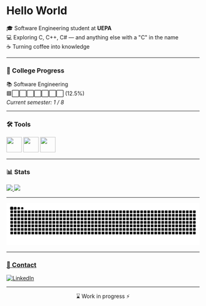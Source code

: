 # Hello World

🎓 Software Engineering student at **UEPA**  <br>
💻 Exploring C, C++, C# — and anything else with a "C" in the name  <br>
☕ Turning coffee into knowledge

---

### 🎯 College Progress

<!-- PROGRESS_START -->
📚 Software Engineering  
🟩⬜⬜⬜⬜⬜⬜⬜ (12.5%)  
_Current semester: 1 / 8_
<!-- PROGRESS_END -->

---

### 🛠️ Tools
<img src="https://cdn.jsdelivr.net/gh/devicons/devicon@latest/icons/git/git-original.svg" width="40" height="40"/> <img src="https://cdn.jsdelivr.net/gh/devicons/devicon@latest/icons/csharp/csharp-original.svg" width="40" height = "40"/> <img src="https://cdn.jsdelivr.net/gh/devicons/devicon@latest/icons/visualstudio/visualstudio-original.svg" width="40" height="40"/>

---

### 📊 Stats

<div>
<a href="https://github.com/seu-usuário-aqui">
<img loading="lazy" height="180em" src="https://github-readme-stats.vercel.app/api/top-langs/?username=carvalho-xx&layout=compact&langs_count=7&theme=dracula"/>
<img loading="lazy" height="180em" src="https://github-readme-stats.vercel.app/api?username=carvalho-xx&show_icons=true&theme=dracula&include_all_commits=true&count_private=true"/>
</div>

---

<picture>
  <source media="(prefers-color-scheme: dark)" srcset="github-snake-dark.svg" />
  <source media="(prefers-color-scheme: light)" srcset="github-snake.svg" />
  <img alt="github-snake" src="github-snake.svg" />
  
</picture>

---

### 📎 Contact

[![LinkedIn](https://img.shields.io/badge/-LinkedIn-0A66C2?style=flat&logo=linkedin&logoColor=white)](https://www.linkedin.com/in/jpcarvalho42)

---

<p align="center">
  ⌛ Work in progress ⚡
</p>
